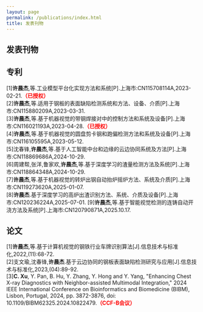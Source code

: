 ```yaml
---
layout: page
permalink: /publications/index.html
title: 发表刊物
---
```

## 发表刊物

## 专利
[1]**许晨杰**,等.工业模型平台化实现方法和系统[P].上海市:CN115708114A,2023-02-21.<span style="color:red;"><strong>（已授权）</strong></span>    
[2]**许晨杰**,等.适用于钢板的表面缺陷检测系统和方法、设备、介质[P].上海市:CN115880209A,2023-03-31.  
[3]**许晨杰**,等.基于机器视觉的带钢焊接对中的控制方法和系统及设备[P].上海市:CN116021193A,2023-04-28.<span style="color:red;"><strong>（已授权）</strong></span>  
[4]**许晨杰**,等.基于机器视觉的圆盘剪卡钢和跑偏检测方法和系统及设备[P].上海市:CN116105595A,2023-05-12.  
[5]沈春锋,**许晨杰**,等.基于人工智能中台和边缘的云边协同系统及方法[P].上海市:CN118869686A,2024-10-29.  
[6]周建帮,张洋,鲁家欢,**许晨杰**,等.基于深度学习的渣量检测方法及系统[P].上海市:CN118864348A,2024-10-29.  
[7]**许晨杰**,等.基于机器视觉的转炉出钢自动抬炉摇炉方法、系统及介质[P].上海市:CN119273620A,2025-01-07.    
[8]**许晨杰**.基于深度学习的高炉出渣识别方法、系统、介质及设备[P].上海市:CN120236224A,2025-07-01. 
[9]**许晨杰**,等.基于智能视觉检测的连铸自动开浇方法及系统[P].上海市:CN120790871A,2025.10.17.   

## 论文
[1]**许晨杰**,等.基于计算机视觉的钢铁行业车牌识别算法[J].信息技术与标准化,2022,(11):68-72.  
[2]支文瑜,沈春锋,**许晨杰**.基于云边协同的钢板表面缺陷检测研究与应用[J].信息技术与标准化,2023,(04):89-92.  
[3]**C. Xu**, Y. Pan, B. Hu, Y. Zhang, Y. Hong and Y. Yang, "Enhancing Chest X-ray Diagnostics with Neighbor-assisted Multimodal Integration," 2024 IEEE International Conference on Bioinformatics and Biomedicine (BIBM), Lisbon, Portugal, 2024, pp. 3872-3876, doi: 10.1109/BIBM62325.2024.10822479.<span style="color:red;"><strong>（CCF-B会议）</strong></span>
